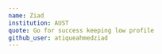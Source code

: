 ```yaml
---
name: Ziad
institution: AUST
quote: Go for success keeping low profile
github_user: atiqueahmedziad
---
```

